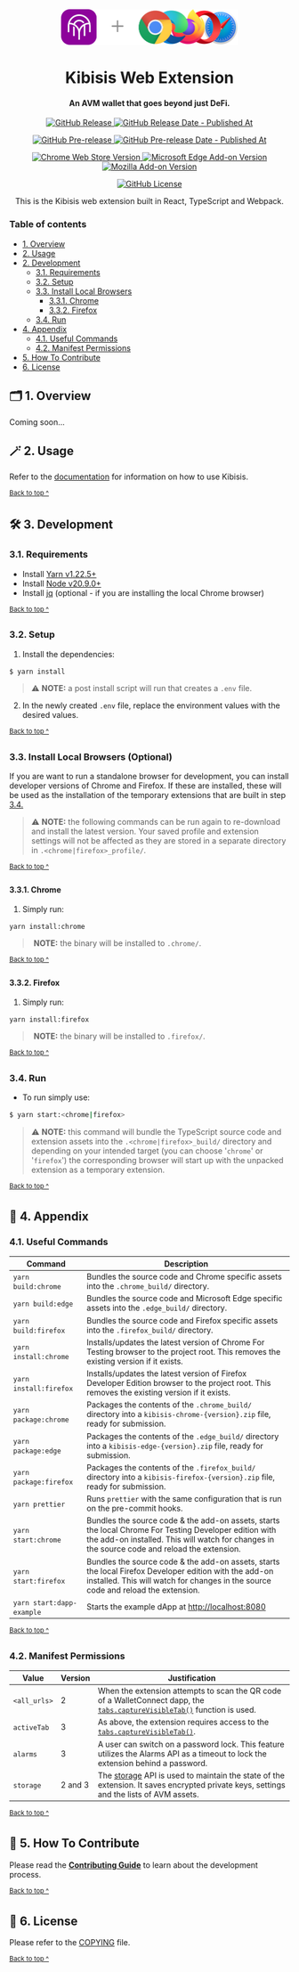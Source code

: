 <p align="center">
  <a href="https://kibis.is">
    <img alt="Kibisis & Browser logos" src=".github/assets/logo@637x128.png" style="padding-top: 15px" height="64" />
  </a>
</p>

<h1 align="center">
  Kibisis Web Extension
</h1>

<h4 align="center">
  An AVM wallet that goes beyond just DeFi.
</h4>

<p align="center">
  <a href="https://github.com/agoralabs-sh/kibisis-web-extension/releases/latest">
    <img alt="GitHub Release" src="https://img.shields.io/github/v/release/agoralabs-sh/kibisis-web-extension?&logo=github">
  </a>
  <a href="https://github.com/agoralabs-sh/kibisis-web-extension/releases/latest">
    <img alt="GitHub Release Date - Published At" src="https://img.shields.io/github/release-date/agoralabs-sh/kibisis-web-extension?logo=github">
  </a>
</p>

<p align="center">
  <a href="https://github.com/agoralabs-sh/kibisis-web-extension/releases">
    <img alt="GitHub Pre-release" src="https://img.shields.io/github/v/release/agoralabs-sh/kibisis-web-extension?include_prereleases&label=pre-release&logo=github">
  </a>
  <a href="https://github.com/agoralabs-sh/kibisis-web-extension/releases">
    <img alt="GitHub Pre-release Date - Published At" src="https://img.shields.io/github/release-date-pre/agoralabs-sh/kibisis-web-extension?label=pre-release date&logo=github">
  </a>
</p>

<p align="center">
  <a href="https://chromewebstore.google.com/detail/kibisis/hcgejekffjilpgbommjoklpneekbkajb" target="_blank">
    <img alt="Chrome Web Store Version" src="https://img.shields.io/chrome-web-store/v/hcgejekffjilpgbommjoklpneekbkajb?logo=googlechrome&logoColor=%23FFCE44&color=%23FFCE44">
  </a>

  <a href="https://microsoftedge.microsoft.com/addons/detail/kibisis/bajncpocmkioafbijldokfbjajelkbmc" target="_blank">
    <img alt="Microsoft Edge Add-on Version" src="https://img.shields.io/badge/dynamic/json?url=https%3A%2F%2Fmicrosoftedge.microsoft.com%2Faddons%2Fgetproductdetailsbycrxid%2Fbajncpocmkioafbijldokfbjajelkbmc%3Fhl%3Den-GB%26gl%3DGB&query=%24.version&prefix=v&logo=microsoftedge&logoColor=%230078D7&label=microsoft%20edge%20add-on&color=%230078D7" />
  </a>

  <a href="https://addons.mozilla.org/en-GB/firefox/addon/kibisis" target="_blank">
    <img alt="Mozilla Add-on Version" src="https://img.shields.io/badge/dynamic/json?url=https%3A%2F%2Faddons.mozilla.org%2Fapi%2Fv5%2Faddons%2Faddon%2Fkibisis%2F&query=%24.current_version.version&logo=firefox&logoColor=%23FF7139&label=firefox%20add-on&color=%23FF7139" />
  </a>
</p>

<p align="center">
  <a href="https://github.com/agoralabs-sh/kibisis-web-extension/blob/main/COPYING">
    <img alt="GitHub License" src="https://img.shields.io/github/license/agoralabs-sh/kibisis-web-extension">
  </a>
</p>

<p align="center">
  This is the Kibisis web extension built in React, TypeScript and Webpack.
</p>

### Table of contents

* [1. Overview](#-1-overview)
* [2. Usage](#-2-usage)
* [2. Development](#-3-development)
  * [3.1. Requirements](#31-requirements)
  * [3.2. Setup](#32-setup)
  * [3.3. Install Local Browsers](#33-install-local-browsers-optional)
    * [3.3.1. Chrome](#331-chrome)
    * [3.3.2. Firefox](#332-firefox)
  * [3.4. Run](#34-run)
* [4. Appendix](#-4-appendix)
  * [4.1. Useful Commands](#41-useful-commands)
  * [4.2. Manifest Permissions](#42-manifest-permissions)
* [5. How To Contribute](#-5-how-to-contribute)
* [6. License](#-6-license)

## 🗂️ 1. Overview

Coming soon...

## 🪄 2. Usage

Refer to the [documentation](https://kibis.is/overview) for information on how to use Kibisis.

<sup>[Back to top ^][table-of-contents]</sup>

## 🛠 3. Development

### 3.1. Requirements

* Install [Yarn v1.22.5+][yarn]
* Install [Node v20.9.0+][node]
* Install [jq][jq] (optional - if you are installing the local Chrome browser)

<sup>[Back to top ^][table-of-contents]</sup>

### 3.2. Setup

1. Install the dependencies:
```bash
$ yarn install
```

> ⚠️ **NOTE:** a post install script will run that creates a `.env` file.

2. In the newly created `.env` file, replace the environment values with the desired values.

<sup>[Back to top ^][table-of-contents]</sup>

### 3.3. Install Local Browsers (Optional)

If you are want to run a standalone browser for development, you can install developer versions of Chrome and Firefox. If these are installed, these will be used as the installation of the temporary extensions that are built in step [3.4.](#34-run)

> ⚠️ **NOTE:** the following commands can be run again to re-download and install the latest version. Your saved profile and extension settings will not be affected as they are stored in a separate directory in `.<chrome|firefox>_profile/`.
>
<sup>[Back to top ^][table-of-contents]</sup>

#### 3.3.1. Chrome

1. Simply run:
```shell
yarn install:chrome
```

> ️ **NOTE:** the binary will be installed to `.chrome/`.

<sup>[Back to top ^][table-of-contents]</sup>

#### 3.3.2. Firefox

1. Simply run:
```shell
yarn install:firefox
```

> ️ **NOTE:** the binary will be installed to `.firefox/`.

<sup>[Back to top ^][table-of-contents]</sup>

### 3.4. Run

* To run simply use:
```bash
$ yarn start:<chrome|firefox>
```

> ⚠️ **NOTE:** this command will bundle the TypeScript source code and extension assets into the `.<chrome|firefox>_build/` directory and depending on your intended target (you can choose '`chrome`' or '`firefox`') the corresponding browser will start up with the unpacked extension as a temporary extension.

<sup>[Back to top ^][table-of-contents]</sup>

## 📑 4. Appendix

### 4.1. Useful Commands

| Command                   | Description                                                                                                                                                                                            |
|---------------------------|--------------------------------------------------------------------------------------------------------------------------------------------------------------------------------------------------------|
| `yarn build:chrome`       | Bundles the source code and Chrome specific assets into the `.chrome_build/` directory.                                                                                                                |
| `yarn build:edge`         | Bundles the source code and Microsoft Edge specific assets into the `.edge_build/` directory.                                                                                                          |
| `yarn build:firefox`      | Bundles the source code and Firefox specific assets into the `.firefox_build/` directory.                                                                                                              |
| `yarn install:chrome`     | Installs/updates the latest version of Chrome For Testing browser to the project root. This removes the existing version if it exists.                                                                 |
| `yarn install:firefox`    | Installs/updates the latest version of Firefox Developer Edition browser to the project root. This removes the existing version if it exists.                                                          |
| `yarn package:chrome`     | Packages the contents of the `.chrome_build/` directory into a `kibisis-chrome-{version}.zip` file, ready for submission.                                                                              |
| `yarn package:edge`       | Packages the contents of the `.edge_build/` directory into a `kibisis-edge-{version}.zip` file, ready for submission.                                                                                  |
| `yarn package:firefox`    | Packages the contents of the `.firefox_build/` directory into a `kibisis-firefox-{version}.zip` file, ready for submission.                                                                            |
| `yarn prettier`           | Runs `prettier` with the same configuration that is run on the pre-commit hooks.                                                                                                                       |
| `yarn start:chrome`       | Bundles the source code & the add-on assets, starts the local Chrome For Testing Developer edition with the add-on installed. This will watch for changes in the source code and reload the extension. |
| `yarn start:firefox`      | Bundles the source code & the add-on assets, starts the local Firefox Developer edition with the add-on installed. This will watch for changes in the source code and reload the extension.            |
| `yarn start:dapp-example` | Starts the example dApp at [http://localhost:8080](http://localhost:8080)                                                                                                                              |
<sup>[Back to top ^][table-of-contents]</sup>

### 4.2. Manifest Permissions

| Value        | Version  | Justification                                                                                                                                         |
|--------------|----------|-------------------------------------------------------------------------------------------------------------------------------------------------------|
| `<all_urls>` | 2        | When the extension attempts to scan the QR code of a WalletConnect dapp, the [`tabs.captureVisibleTab()`][capture-visible-tab-api] function is used.  |
| `activeTab`  | 3        | As above, the extension requires access to the [`tabs.captureVisibleTab()`][capture-visible-tab-api].                                                 |
| `alarms`     | 3        | A user can switch on a password lock. This feature utilizes the Alarms API as a timeout to lock the extension behind a password.                      |
| `storage`    | 2 and 3  | The [storage][storage-api] API is used to maintain the state of the extension. It saves encrypted private keys, settings and the lists of AVM assets. |

<sup>[Back to top ^][table-of-contents]</sup>

## 👏 5. How To Contribute

Please read the [**Contributing Guide**][contribute] to learn about the development process.

<sup>[Back to top ^][table-of-contents]</sup>

## 📄 6. License

Please refer to the [COPYING][license] file.

<sup>[Back to top ^][table-of-contents]</sup>

<!-- Links -->
[capture-visible-tab-api]: https://developer.mozilla.org/en-US/docs/Mozilla/Add-ons/WebExtensions/API/tabs/captureVisibleTab
[contribute]: ./CONTRIBUTING.md
[download-api]: https://developer.mozilla.org/en-US/docs/Mozilla/Add-ons/WebExtensions/API/downloads/download
[jq]: https://github.com/jqlang/jq
[license]: ./COPYING
[node]: https://nodejs.org/en/
[storage-api]: https://developer.mozilla.org/en-US/docs/Mozilla/Add-ons/WebExtensions/API/storage
[table-of-contents]: #table-of-contents
[use-web-ext]: https://extensionworkshop.com/documentation/develop/getting-started-with-web-ext/#using-web-ext-section
[yarn]: https://yarnpkg.com/
